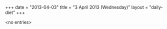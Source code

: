 +++
date = "2013-04-03"
title = "3 April 2013 (Wednesday)"
layout = "daily-diet"
+++

<p>&lt;no entries&gt;</p>